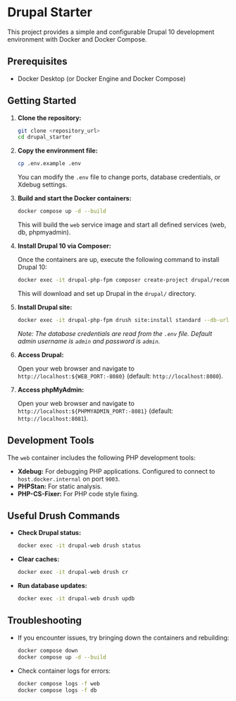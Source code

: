 # Drupal Starter

This project provides a simple and configurable Drupal 10 development environment with Docker and Docker Compose.

## Prerequisites

- Docker Desktop (or Docker Engine and Docker Compose)

## Getting Started

1.  **Clone the repository:**

    ```bash
    git clone <repository_url>
    cd drupal_starter
    ```

2.  **Copy the environment file:**

    ```bash
    cp .env.example .env
    ```

    You can modify the `.env` file to change ports, database credentials, or Xdebug settings.

3.  **Build and start the Docker containers:**

    ```bash
    docker compose up -d --build
    ```

    This will build the `web` service image and start all defined services (web, db, phpmyadmin).

4.  **Install Drupal 10 via Composer:**

    Once the containers are up, execute the following command to install Drupal 10:

    ```bash
    docker exec -it drupal-php-fpm composer create-project drupal/recommended-project:^10.0 /var/www/html --no-interaction
    ```

    This will download and set up Drupal in the `drupal/` directory.

5.  **Install Drupal site:**

    ```bash
    docker exec -it drupal-php-fpm drush site:install standard --db-url="mysql://${DB_USER:-drupal}:${DB_PASSWORD:-drupal}@db/${DB_NAME:-drupal}" --site-name="Drupal Starter" --account-name=admin --account-pass=admin -y
    ```

    *Note: The database credentials are read from the `.env` file. Default admin username is `admin` and password is `admin`.*

6.  **Access Drupal:**

    Open your web browser and navigate to `http://localhost:${WEB_PORT:-8080}` (default: `http://localhost:8080`).

7.  **Access phpMyAdmin:**

    Open your web browser and navigate to `http://localhost:${PHPMYADMIN_PORT:-8081}` (default: `http://localhost:8081`).

## Development Tools

The `web` container includes the following PHP development tools:

-   **Xdebug:** For debugging PHP applications. Configured to connect to `host.docker.internal` on port `9003`.
-   **PHPStan:** For static analysis.
-   **PHP-CS-Fixer:** For PHP code style fixing.

## Useful Drush Commands

-   **Check Drupal status:**

    ```bash
    docker exec -it drupal-web drush status
    ```

-   **Clear caches:**

    ```bash
    docker exec -it drupal-web drush cr
    ```

-   **Run database updates:**

    ```bash
    docker exec -it drupal-web drush updb
    ```

## Troubleshooting

-   If you encounter issues, try bringing down the containers and rebuilding:

    ```bash
    docker compose down
    docker compose up -d --build
    ```

-   Check container logs for errors:

    ```bash
    docker compose logs -f web
    docker compose logs -f db
    ```
